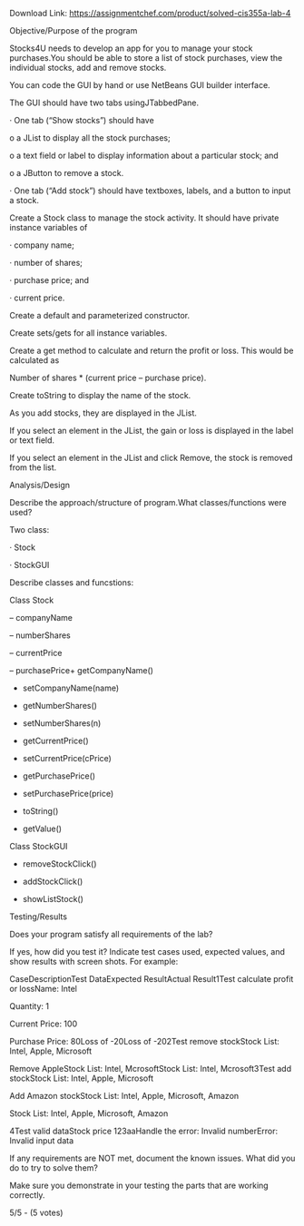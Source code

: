 Download Link: https://assignmentchef.com/product/solved-cis355a-lab-4
<br>
<p class="ui header product-top-header" title="CIS355A Lab 4 Solution">Objective/Purpose of the program

Stocks4U needs to develop an app for you to manage your stock purchases.You should be able to store a list of stock purchases, view the individual stocks, add and remove stocks.

You can code the GUI by hand or use NetBeans GUI builder interface.

The GUI should have two tabs usingJTabbedPane.

·         One tab (“Show stocks”) should have

o   a JList to display all the stock purchases;

o   a text field or label to display information about a particular stock; and

o   a JButton to remove a stock.

·         One tab (“Add stock”) should have textboxes, labels, and a button to input a stock.

Create a Stock class to manage the stock activity. It should have private instance variables of

·         company name;

·         number of shares;

·         purchase price; and

·         current price.

Create a default and parameterized constructor.

Create sets/gets for all instance variables.

Create a get method to calculate and return the profit or loss. This would be calculated as

Number of shares * (current price – purchase price).

Create toString to display the name of the stock.

As you add stocks, they are displayed in the JList.

If you select an element in the JList, the gain or loss is displayed in the label or text field.

If you select an element in the JList and click Remove, the stock is removed from the list.

Analysis/Design

Describe the approach/structure of program.What classes/functions were used?

Two class:

·         Stock

·         StockGUI

Describe classes and funcstions:

Class Stock

–          companyName

–          numberShares

–          currentPrice

–          purchasePrice+    getCompanyName()

+    setCompanyName(name)

+    getNumberShares()

+   setNumberShares(n)

+   getCurrentPrice()

+   setCurrentPrice(cPrice)

+   getPurchasePrice()

+  setPurchasePrice(price)

+  toString()

+   getValue()

Class StockGUI

+   removeStockClick()

+   addStockClick()

+  showListStock()

Testing/Results

Does your program satisfy all requirements of the lab?

If yes, how did you test it? Indicate test cases used, expected values, and show results with screen shots.  For example:

CaseDescriptionTest DataExpected ResultActual Result1Test  calculate profit or lossName: Intel

Quantity: 1

Current Price: 100

Purchase Price: 80Loss of -20Loss of -202Test remove stockStock List: Intel, Apple, Microsoft

Remove AppleStock List: Intel, McrosoftStock List: Intel, Mcrosoft3Test  add stockStock List: Intel, Apple, Microsoft

Add Amazon stockStock List: Intel, Apple, Microsoft, Amazon

Stock List: Intel, Apple, Microsoft, Amazon

4Test valid dataStock price 123aaHandle the error: Invalid numberError: Invalid input data

If any requirements are NOT met, document the known issues. What did you do to try to solve them?

Make sure you demonstrate in your testing the parts that are working correctly.

5/5 - (5 votes)